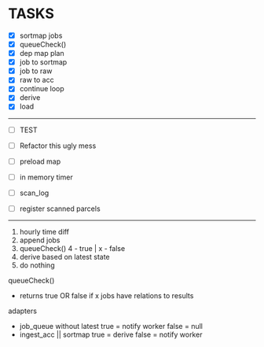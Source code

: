 # TASKS

- [X] sortmap jobs 
- [X] queueCheck()
- [X] dep map plan 
- [X] job to sortmap 
- [X] job to raw
- [X] raw to acc
- [X] continue loop
- [X] derive
- [X] load
---
- [ ] TEST
- [ ] Refactor this ugly mess
- [ ] preload map
- [ ] in memory timer
- [ ] scan_log
- [ ] register scanned parcels


---

1. hourly time diff
2. append jobs 
3. queueCheck() 4 - true | x - false
4. derive based on latest state
5. do nothing

queueCheck()
- returns true OR false if x jobs have relations to results

adapters
- job_queue without latest true = notify worker false = null
- ingest_acc || sortmap true = derive false = notify worker
  